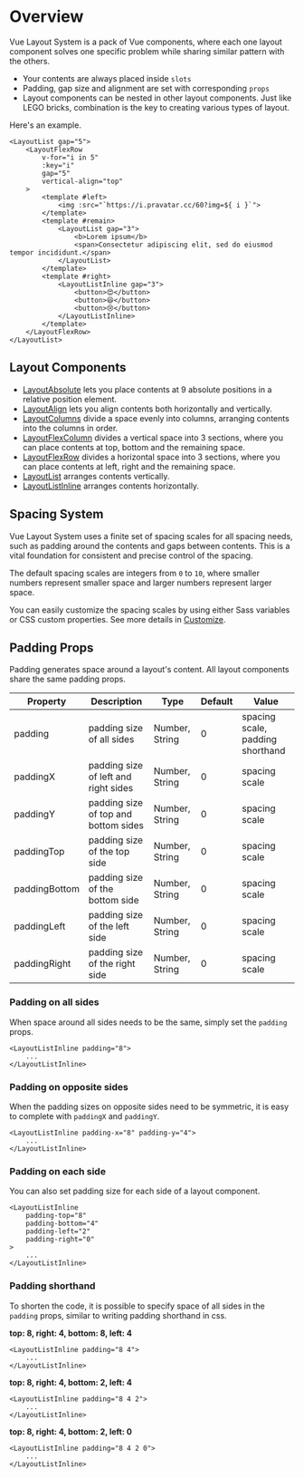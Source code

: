 # Overview
Vue Layout System is a pack of Vue components, where each one layout component solves one specific problem while sharing similar pattern with the others. 

- Your contents are always placed inside `slots`
- Padding, gap size and alignment are set with corresponding `props`
- Layout components can be nested in other layout components. Just like LEGO bricks, combination is the key to creating various types of layout.

Here's an example.

```vue live
<LayoutList gap="5">
    <LayoutFlexRow
        v-for="i in 5"
        :key="i"
        gap="5"
        vertical-align="top"
    >
        <template #left>
            <img :src="`https://i.pravatar.cc/60?img=${ i }`">
        </template>
        <template #remain>
            <LayoutList gap="3">
                <b>Lorem ipsum</b>
                <span>Consectetur adipiscing elit, sed do eiusmod tempor incididunt.</span>
            </LayoutList>
        </template>
        <template #right>
            <LayoutListInline gap="3">
                <button>😍️</button>
                <button>😆</button>
                <button>😢</button>
            </LayoutListInline>
        </template>
    </LayoutFlexRow>
</LayoutList>
```

## Layout Components
- [LayoutAbsolute](/components/LayoutAbsolute/) lets you place contents at 9 absolute positions in a relative position element.
- [LayoutAlign](/components/LayoutAlign/) lets you align contents both horizontally and vertically.
- [LayoutColumns](/components/LayoutColumns/) divide a space evenly into columns, arranging contents into the columns in order.
- [LayoutFlexColumn](/components/LayoutFlexColumn/) divides a vertical space into 3 sections, where you can place contents at top, bottom and the remaining space.
- [LayoutFlexRow](/components/LayoutFlexRow/) divides a horizontal space into 3 sections, where you can place contents at left, right and the remaining space.
- [LayoutList](/components/LayoutList/) arranges contents vertically.
- [LayoutListInline](/components/LayoutListInline/) arranges contents horizontally.

## Spacing System
Vue Layout System uses a finite set of spacing scales for all spacing needs, such as padding around the contents and gaps between contents. This is a vital foundation for consistent and precise control of the spacing.

The default spacing scales are integers from `0` to `10`, where smaller numbers represent smaller space and larger numbers represent larger space.

You can easily customize the spacing scales by using either Sass variables or CSS custom properties. See more details in [Customize](/customize/).

<Doc-SpacingSystemDoc />

## Padding Props
Padding generates space around a layout's content. All layout components share the same padding props.

| Property | Description | Type | Default | Value |
| --- | --- | --- | --- | --- |
| padding | padding size of all sides | Number, String | 0 | spacing scale, padding shorthand |
| paddingX | padding size of left and right sides | Number, String | 0 | spacing scale |
| paddingY | padding size of top and bottom sides | Number, String | 0 | spacing scale |
| paddingTop | padding size of the top side | Number, String | 0 | spacing scale |
| paddingBottom | padding size of the bottom side | Number, String | 0 | spacing scale |
| paddingLeft | padding size of the left side | Number, String | 0 | spacing scale |
| paddingRight | padding size of the right side | Number, String | 0 | spacing scale |

### Padding on all sides
When space around all sides needs to be the same, simply set the `padding` props.

```vue
<LayoutListInline padding="8">
	...
</LayoutListInline>
```

<GreyBox inline>
<LayoutListInline padding="8">
<GreyBox v-for="i in 3" :key="i" size="s" />
</LayoutListInline>
</GreyBox>

### Padding on opposite sides
When the padding sizes on opposite sides need to be symmetric, it is easy to complete with `paddingX` and `paddingY`.

```vue
<LayoutListInline padding-x="8" padding-y="4">
	...
</LayoutListInline>
```

<GreyBox inline>
<LayoutListInline padding-x="8" padding-y="4">
<GreyBox v-for="i in 3" :key="i" size="s" />
</LayoutListInline>
</GreyBox>

### Padding on each side
You can also set padding size for each side of a layout component.

```vue
<LayoutListInline
	padding-top="8"
	padding-bottom="4"
	padding-left="2"
	padding-right="0"
>
	...
</LayoutListInline>
```

<GreyBox inline>
<LayoutListInline padding-top="8" padding-bottom="4" padding-left="2" padding-right="0">
<GreyBox v-for="i in 3" :key="i" size="s" />
</LayoutListInline>
</GreyBox>

### Padding shorthand
To shorten the code, it is possible to specify space of all sides in the `padding` props, similar to writing padding shorthand in css.


<b>top: 8, right: 4, bottom: 8, left: 4</b>
```vue
<LayoutListInline padding="8 4">
	...
</LayoutListInline>
```

<GreyBox inline>
<LayoutListInline padding="8 4">
<GreyBox v-for="i in 3" :key="i" size="s" />
</LayoutListInline>
</GreyBox>


<b>top: 8, right: 4, bottom: 2, left: 4</b>
```vue
<LayoutListInline padding="8 4 2">
	...
</LayoutListInline>
```

<GreyBox inline>
<LayoutListInline padding="8 4 2">
<GreyBox v-for="i in 3" :key="i" size="s" />
</LayoutListInline>
</GreyBox>


<b>top: 8, right: 4, bottom: 2, left: 0</b>
```vue
<LayoutListInline padding="8 4 2 0">
	...
</LayoutListInline>
```

<GreyBox inline>
<LayoutListInline padding="8 4 2 0">
<GreyBox v-for="i in 3" :key="i" size="s" />
</LayoutListInline>
</GreyBox>
